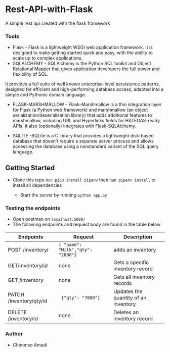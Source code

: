 # Rest-API-with-Flask
A simple rest api created with the flask framework


### Tools 
- Flask - Flask is a lightweight WSGI web application framework. It is designed to make getting started quick and easy, with the ability to scale up to complex applications.
- SQLALCHEMY - SQLAlchemy is the Python SQL toolkit and Object Relational Mapper that gives application developers the full power and flexibility of SQL.

It provides a full suite of well known enterprise-level persistence patterns, designed for efficient and high-performing database access, adapted into a simple and Pythonic domain language.

- FLASK-MARSHMALLOW - Flask-Marshmallow is a thin integration layer for Flask (a Python web framework) and marshmallow (an object serialization/deserialization library) that adds additional features to marshmallow, including URL and Hyperlinks fields for HATEOAS-ready APIs. It also (optionally) integrates with Flask-SQLAlchemy.


- SQLITE -SQLite is a C library that provides a lightweight disk-based database that doesn't require a separate server process and allows accessing the database using a nonstandard variant of the SQL query language. 


## Getting Started
- Clone this repo 
  `` Run pip3 install pipenv `` 
  then 
  `` Run pipenv install `` to install all dependencies

  - Start the server by running ` python app.py `

### Testing the endpoints
- Open postman on ` localhost:5000/ `
- The following endpoints and request body are found in the table below

| Endpoints | Request |Description|
|-----------|---------|-----------|
| POST /inventory/| ``{ "name": "Milk","qty": "2000"}``| adds an inventory|
|GET/inventory/id| none| Gets a specific inventory record|
|GET /inventory| none | Gets all inventory records |
| PATCH /inventory/qty/id| ` {"qty": "7000"}`| Updates the quantity of an inventory |
| DELETE /inventory/id | none | Deletes an inventory record |


### Author 
- Chinonso Amadi
 